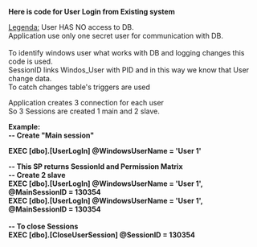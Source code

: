<b>Here is code for User Login from Existing system</b>

<U>Legenda:</U>
User HAS NO access to DB.<BR> 
Application use only one secret user for communication with DB.<BR>
<BR>
To identify windows user what works with DB and logging changes  this code is used.<BR>
SessionID links Windos_User with PID and in this way we know that User change data.<BR>
To catch changes table's triggers are used

Application creates 3 connection for each user<BR>
So 3 Sessions are created 1 main and 2 slave.<BR>


<b>Example:<BR>
-- Create "Main session" <BR>
	
<b>EXEC [dbo].[UserLogIn]    @WindowsUserName = 'User 1'</b> <BR>

-- This SP returns SessionId and Permission Matrix <BR>
-- Create 2 slave <br>
EXEC [dbo].[UserLogIn]    @WindowsUserName = 'User 1',    @MainSessionID = 130354 <br>
EXEC [dbo].[UserLogIn]    @WindowsUserName = 'User 1',    @MainSessionID = 130354 <br>
<br>
-- To close Sessions <br>
EXEC [dbo].[CloseUserSession] @SessionID = 130354  


